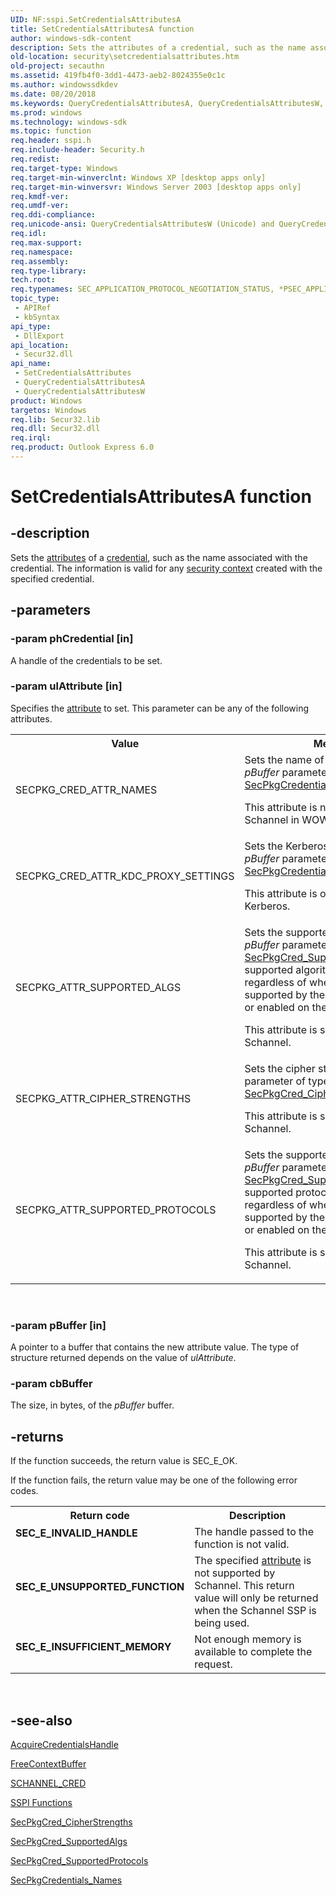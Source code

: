 ```yaml
---
UID: NF:sspi.SetCredentialsAttributesA
title: SetCredentialsAttributesA function
author: windows-sdk-content
description: Sets the attributes of a credential, such as the name associated with the credential.
old-location: security\setcredentialsattributes.htm
old-project: secauthn
ms.assetid: 419fb4f0-3dd1-4473-aeb2-8024355e0c1c
ms.author: windowssdkdev
ms.date: 08/20/2018
ms.keywords: QueryCredentialsAttributesA, QueryCredentialsAttributesW, SetCredentialsAttributes, SetCredentialsAttributes function [Security], SetCredentialsAttributesA, SetCredentialsAttributesW, security.setcredentialsattributes, sspi/QueryCredentialsAttributesA, sspi/QueryCredentialsAttributesW, sspi/SetCredentialsAttributes
ms.prod: windows
ms.technology: windows-sdk
ms.topic: function
req.header: sspi.h
req.include-header: Security.h
req.redist: 
req.target-type: Windows
req.target-min-winverclnt: Windows XP [desktop apps only]
req.target-min-winversvr: Windows Server 2003 [desktop apps only]
req.kmdf-ver: 
req.umdf-ver: 
req.ddi-compliance: 
req.unicode-ansi: QueryCredentialsAttributesW (Unicode) and QueryCredentialsAttributesA (ANSI)
req.idl: 
req.max-support: 
req.namespace: 
req.assembly: 
req.type-library: 
tech.root: 
req.typenames: SEC_APPLICATION_PROTOCOL_NEGOTIATION_STATUS, *PSEC_APPLICATION_PROTOCOL_NEGOTIATION_STATUS
topic_type:
 - APIRef
 - kbSyntax
api_type:
 - DllExport
api_location:
 - Secur32.dll
api_name:
 - SetCredentialsAttributes
 - QueryCredentialsAttributesA
 - QueryCredentialsAttributesW
product: Windows
targetos: Windows
req.lib: Secur32.lib
req.dll: Secur32.dll
req.irql: 
req.product: Outlook Express 6.0
---
```


# SetCredentialsAttributesA function


## -description


Sets the <a href="https://msdn.microsoft.com/0baaa937-f635-4500-8dcd-9dbbd6f4cd02">attributes</a> of a <a href="https://msdn.microsoft.com/db46def4-bfdc-4801-a57d-d568e94a2dbb">credential</a>, such as the name associated with the credential. The information is valid for any <a href="https://msdn.microsoft.com/3e9d7672-2314-45c8-8178-5a0afcfd0c50">security context</a> created with the specified credential.


## -parameters




### -param phCredential [in]

A handle of the credentials to be set.


### -param ulAttribute [in]

Specifies the <a href="https://msdn.microsoft.com/0baaa937-f635-4500-8dcd-9dbbd6f4cd02">attribute</a> to set. This parameter can be any of the following attributes.

<table>
<tr>
<th>Value</th>
<th>Meaning</th>
</tr>
<tr>
<td width="40%">
<dl>
<dt>SECPKG_CRED_ATTR_NAMES</dt>
</dl>
</td>
<td width="60%">
Sets the name of a credential in a <i>pBuffer</i> parameter of type <a href="https://msdn.microsoft.com/38123a10-72a4-46eb-974b-3c01142dfc74">SecPkgCredentials_Names</a>.

This attribute is not supported by Schannel in WOW64 mode.

</td>
</tr>
<tr>
<td width="40%">
<dl>
<dt>SECPKG_CRED_ATTR_KDC_PROXY_SETTINGS</dt>
</dl>
</td>
<td width="60%">
Sets the Kerberos proxy setting in a  <i>pBuffer</i> parameter of type <a href="https://msdn.microsoft.com/42BC75B8-6392-4FD4-95BC-266B3AFDDC62">SecPkgCredentials_KdcProxySettings</a>.

This attribute is only supported by Kerberos.

</td>
</tr>
<tr>
<td width="40%">
<dl>
<dt>SECPKG_ATTR_SUPPORTED_ALGS</dt>
</dl>
</td>
<td width="60%">
Sets the supported algorithms in a  <i>pBuffer</i> parameter of type <a href="https://msdn.microsoft.com/3beb83bb-759c-4025-93ce-d9827890c60e">SecPkgCred_SupportedAlgs</a>. All supported algorithms are included, regardless of whether they are supported by the provided certificate or enabled on the local computer.

This attribute is supported only by Schannel.

</td>
</tr>
<tr>
<td width="40%">
<dl>
<dt>SECPKG_ATTR_CIPHER_STRENGTHS</dt>
</dl>
</td>
<td width="60%">
Sets the cipher strengths in a <i>pBuffer</i> parameter of type <a href="https://msdn.microsoft.com/e4d3be07-0f37-470a-a760-f704c18c6826">SecPkgCred_CipherStrengths</a>.

This attribute is supported only by Schannel.

</td>
</tr>
<tr>
<td width="40%">
<dl>
<dt>SECPKG_ATTR_SUPPORTED_PROTOCOLS</dt>
</dl>
</td>
<td width="60%">
Sets the supported algorithms in a <i>pBuffer</i> parameter of type <a href="https://msdn.microsoft.com/712f93f2-11b9-4533-bb5d-507b25ede378">SecPkgCred_SupportedProtocols</a>. All supported protocols are included, regardless of whether they are supported by the provided certificate or enabled on the local computer.

This attribute is supported only by Schannel.

</td>
</tr>
</table>
 


### -param pBuffer [in]

A pointer to a buffer that contains the new attribute value. The type of structure returned depends on the value of <i>ulAttribute</i>.


### -param cbBuffer

The size, in bytes, of the <i>pBuffer</i> buffer.


## -returns



If the function succeeds, the return value is SEC_E_OK.

If the function fails, the return value may be one of the following error codes.

<table>
<tr>
<th>Return code</th>
<th>Description</th>
</tr>
<tr>
<td width="40%">
<dl>
<dt><b>SEC_E_INVALID_HANDLE</b></dt>
</dl>
</td>
<td width="60%">
The handle passed to the function is not valid.

</td>
</tr>
<tr>
<td width="40%">
<dl>
<dt><b>SEC_E_UNSUPPORTED_FUNCTION</b></dt>
</dl>
</td>
<td width="60%">
The specified <a href="https://msdn.microsoft.com/0baaa937-f635-4500-8dcd-9dbbd6f4cd02">attribute</a> is not supported by Schannel. This return value will only be returned when the Schannel SSP is being used.

</td>
</tr>
<tr>
<td width="40%">
<dl>
<dt><b>SEC_E_INSUFFICIENT_MEMORY</b></dt>
</dl>
</td>
<td width="60%">
Not enough memory is available to complete the request.

</td>
</tr>
</table>
 




## -see-also




<a href="https://msdn.microsoft.com/acda4cf3-39a6-4bd2-91a0-db1f191b57b5">AcquireCredentialsHandle</a>



<a href="https://msdn.microsoft.com/3c3d27bb-4f9a-4979-b679-1e10fa1ff221">FreeContextBuffer</a>



<a href="https://msdn.microsoft.com/8398e029-473e-488f-a861-c7ceae07e678">SCHANNEL_CRED</a>



<a href="authentication_functions.htm">SSPI Functions</a>



<a href="https://msdn.microsoft.com/e4d3be07-0f37-470a-a760-f704c18c6826">SecPkgCred_CipherStrengths</a>



<a href="https://msdn.microsoft.com/3beb83bb-759c-4025-93ce-d9827890c60e">SecPkgCred_SupportedAlgs</a>



<a href="https://msdn.microsoft.com/712f93f2-11b9-4533-bb5d-507b25ede378">SecPkgCred_SupportedProtocols</a>



<a href="https://msdn.microsoft.com/38123a10-72a4-46eb-974b-3c01142dfc74">SecPkgCredentials_Names</a>
 

 

